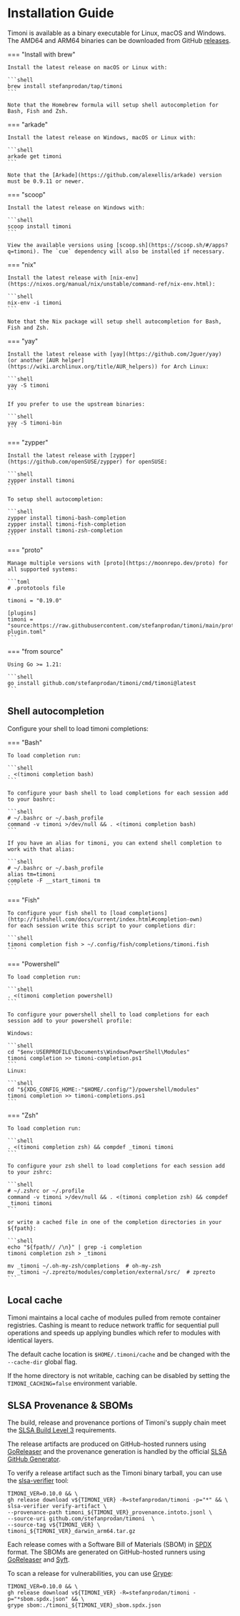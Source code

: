 # Installation Guide

Timoni is available as a binary executable for Linux, macOS and Windows.
The AMD64 and ARM64 binaries can be downloaded from GitHub [releases](https://github.com/stefanprodan/timoni/releases).

=== "Install with brew"

    Install the latest release on macOS or Linux with:
    
    ```shell
    brew install stefanprodan/tap/timoni
    ```

    Note that the Homebrew formula will setup shell autocompletion for Bash, Fish and Zsh.

=== "arkade"

    Install the latest release on Windows, macOS or Linux with:
    
    ```shell
    arkade get timoni
    ```

    Note that the [Arkade](https://github.com/alexellis/arkade) version must be 0.9.11 or newer.

=== "scoop"

    Install the latest release on Windows with:
    
    ```shell
    scoop install timoni
    ```
    
    View the available versions using [scoop.sh](https://scoop.sh/#/apps?q=timoni). The `cue` dependency will also be installed if necessary.

=== "nix"

    Install the latest release with [nix-env](https://nixos.org/manual/nix/unstable/command-ref/nix-env.html):
    
    ```shell
    nix-env -i timoni
    ```

    Note that the Nix package will setup shell autocompletion for Bash, Fish and Zsh.

=== "yay"

    Install the latest release with [yay](https://github.com/Jguer/yay) (or another [AUR helper](https://wiki.archlinux.org/title/AUR_helpers)) for Arch Linux:
    
    ```shell
    yay -S timoni
    ```

    If you prefer to use the upstream binaries:

    ```shell
    yay -S timoni-bin
    ```

=== "zypper"

    Install the latest release with [zypper](https://github.com/openSUSE/zypper) for openSUSE:
    
    ```shell
    zypper install timoni
    ```

    To setup shell autocompletion:

    ```shell
    zypper install timoni-bash-completion
    zypper install timoni-fish-completion
    zypper install timoni-zsh-completion
    ```
=== "proto"

    Manage multiple versions with [proto](https://moonrepo.dev/proto) for all supported systems:

    ```toml
    # .prototools file

    timoni = "0.19.0"

    [plugins]
    timoni = "source:https://raw.githubusercontent.com/stefanprodan/timoni/main/proto-plugin.toml"
    ```

=== "from source"

    Using Go >= 1.21:
    
    ```shell
    go install github.com/stefanprodan/timoni/cmd/timoni@latest
    ```

## Shell autocompletion

Configure your shell to load timoni completions:

=== "Bash"

    To load completion run:
    
    ```shell
    . <(timoni completion bash)
    ```

    To configure your bash shell to load completions for each session add to your bashrc:

    ```shell
    # ~/.bashrc or ~/.bash_profile
    command -v timoni >/dev/null && . <(timoni completion bash)
    ```

    If you have an alias for timoni, you can extend shell completion to work with that alias:

    ```shell
    # ~/.bashrc or ~/.bash_profile
    alias tm=timoni
    complete -F __start_timoni tm
    ```

=== "Fish"

    To configure your fish shell to [load completions](http://fishshell.com/docs/current/index.html#completion-own)
    for each session write this script to your completions dir:
    
    ```shell
    timoni completion fish > ~/.config/fish/completions/timoni.fish
    ```

=== "Powershell"

    To load completion run:

    ```shell
    . <(timoni completion powershell)
    ```

    To configure your powershell shell to load completions for each session add to your powershell profile:
    
    Windows:

    ```shell
    cd "$env:USERPROFILE\Documents\WindowsPowerShell\Modules"
    timoni completion >> timoni-completion.ps1
    ```
    Linux:

    ```shell
    cd "${XDG_CONFIG_HOME:-"$HOME/.config/"}/powershell/modules"
    timoni completion >> timoni-completions.ps1
    ```

=== "Zsh"

    To load completion run:
    
    ```shell
    . <(timoni completion zsh) && compdef _timoni timoni
    ```

    To configure your zsh shell to load completions for each session add to your zshrc:
    
    ```shell
    # ~/.zshrc or ~/.profile
    command -v timoni >/dev/null && . <(timoni completion zsh) && compdef _timoni timoni
    ```

    or write a cached file in one of the completion directories in your ${fpath}:
    
    ```shell
    echo "${fpath// /\n}" | grep -i completion
    timoni completion zsh > _timoni
    
    mv _timoni ~/.oh-my-zsh/completions  # oh-my-zsh
    mv _timoni ~/.zprezto/modules/completion/external/src/  # zprezto
    ```

## Local cache

Timoni maintains a local cache of modules pulled from remote container registries.
Cashing is meant to reduce network traffic for sequential pull operations and speeds up
applying bundles which refer to modules with identical layers.

The default cache location is `$HOME/.timoni/cache` and be changed with the `--cache-dir` global flag.

If the home directory is not writable, caching can be disabled by
setting the `TIMONI_CACHING=false` environment variable.

## SLSA Provenance & SBOMs

The build, release and provenance portions of Timoni's supply chain meet the
[SLSA Build Level 3](https://slsa.dev/spec/v1.0/levels) requirements.

The release artifacts are produced on GitHub-hosted runners using
[GoReleaser](https://goreleaser.com) and the provenance generation is handled by the official
[SLSA GitHub Generator](https://github.com/slsa-framework/slsa-github-generator).

To verify a release artifact such as the Timoni binary tarball,
you can use the [slsa-verifier](https://github.com/slsa-framework/slsa-verifier) tool:

```shell
TIMONI_VER=0.10.0 && \
gh release download v${TIMONI_VER} -R=stefanprodan/timoni -p="*" && \
slsa-verifier verify-artifact \
--provenance-path timoni_${TIMONI_VER}_provenance.intoto.jsonl \
--source-uri github.com/stefanprodan/timoni  \
--source-tag v${TIMONI_VER} \
timoni_${TIMONI_VER}_darwin_arm64.tar.gz
```

Each release comes with a Software Bill of Materials (SBOM) in [SPDX](https://spdx.dev) format.
The SBOMs are generated on GitHub-hosted runners using
[GoReleaser](https://goreleaser.com) and [Syft](https://github.com/anchore/syft).

To scan a release for vulnerabilities, you can use [Grype](https://github.com/anchore/grype):

```shell
TIMONI_VER=0.10.0 && \
gh release download v${TIMONI_VER} -R=stefanprodan/timoni -p="*sbom.spdx.json" && \
grype sbom:./timoni_${TIMONI_VER}_sbom.spdx.json
```
